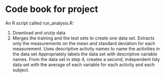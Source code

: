 # Code book for project

An R script called run_analysis.R:

1. Download and unzip data
2. Merges the training and the test sets to create one data set.
Extracts only the measurements on the mean and standard deviation for each measurement. 
Uses descriptive activity names to name the activities in the data set
Appropriately labels the data set with descriptive variable names. 
From the data set in step 4, creates a second, independent tidy data set with the average
of each variable for each activity and each subject.
